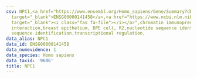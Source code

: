 ```yaml
---
csv: NPC1,<a href="https://www.ensembl.org/Homo_sapiens/Gene/Summary?db=core;g=ENSG00000141458"
  target="_blank">ENSG00000141458</a>,<a href="https://www.ncbi.nlm.nih.gov/pubmed/22863008"
  target="_blank"><i class="fas fa-file"></i></a>",chromatin immunoprecipitation assay,direct
  interaction,breast epithelium, BPE cell, R2,nucleotide sequence identification,nucleotide
  sequence identification,transcriptional regulation,
data_alias: NPC1
data_id: ENSG00000141458
data_numevidence: 1
data_species: Homo sapiens
data_taxid: '9606'
title: NPC1
---
```

